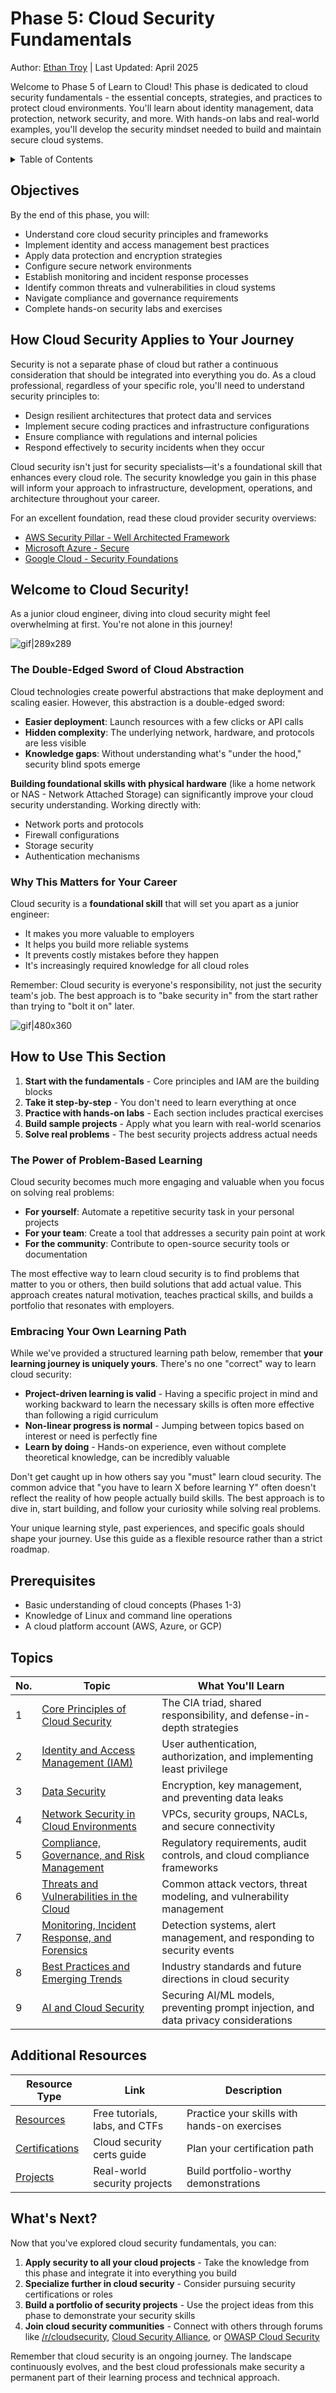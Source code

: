 # Phase 5: Cloud Security Fundamentals

Author: [Ethan Troy](https://hackidle.com) | Last Updated: April 2025

Welcome to Phase 5 of Learn to Cloud! This phase is dedicated to cloud security fundamentals - the essential concepts, strategies, and practices to protect cloud environments. You'll learn about identity management, data protection, network security, and more. With hands-on labs and real-world examples, you'll develop the security mindset needed to build and maintain secure cloud systems.

<details>
<summary>Table of Contents</summary>

- [Objectives](#objectives)
- [How Cloud Security Applies to Your Journey](#how-cloud-security-applies-to-your-journey) 
- [Welcome to Cloud Security!](#welcome-to-cloud-security)
  - [The Double-Edged Sword of Cloud Abstraction](#the-double-edged-sword-of-cloud-abstraction)
  - [Why This Matters for Your Career](#why-this-matters-for-your-career)
- [How to Use This Section](#how-to-use-this-section)
  - [The Power of Problem-Based Learning](#the-power-of-problem-based-learning)
  - [Embracing Your Own Learning Path](#embracing-your-own-learning-path)
- [Prerequisites](#prerequisites)
- [Topics](#topics)
- [Additional Resources](#additional-resources)
- [What's Next?](#whats-next)

</details>

## Objectives

By the end of this phase, you will:

- Understand core cloud security principles and frameworks
- Implement identity and access management best practices
- Apply data protection and encryption strategies
- Configure secure network environments
- Establish monitoring and incident response processes
- Identify common threats and vulnerabilities in cloud systems
- Navigate compliance and governance requirements
- Complete hands-on security labs and exercises

## How Cloud Security Applies to Your Journey

Security is not a separate phase of cloud but rather a continuous consideration that should be integrated into everything you do. As a cloud professional, regardless of your specific role, you'll need to understand security principles to:

- Design resilient architectures that protect data and services
- Implement secure coding practices and infrastructure configurations 
- Ensure compliance with regulations and internal policies
- Respond effectively to security incidents when they occur

Cloud security isn't just for security specialists—it's a foundational skill that enhances every cloud role. The security knowledge you gain in this phase will inform your approach to infrastructure, development, operations, and architecture throughout your career.

For an excellent foundation, read these cloud provider security overviews:
- [AWS Security Pillar - Well Architected Framework](https://docs.aws.amazon.com/wellarchitected/latest/security-pillar/welcome.html)  
- [Microsoft Azure - Secure](https://learn.microsoft.com/en-us/azure/architecture/framework/security/overview)
- [Google Cloud - Security Foundations](https://cloud.google.com/architecture/security-foundations)

## Welcome to Cloud Security!

As a junior cloud engineer, diving into cloud security might feel overwhelming at first. You're not alone in this journey!

![gif|289x289](https://media0.giphy.com/media/XKolXg1SsuApJ6Noui/giphy.gif?cid=480477437kuq3n7wiafrss95z0e1znuizlvr0x4m4qixkbhd&ep=v1_gifs_search&rid=giphy.gif&ct=g)

### The Double-Edged Sword of Cloud Abstraction

Cloud technologies create powerful abstractions that make deployment and scaling easier. However, this abstraction is a double-edged sword:

- **Easier deployment**: Launch resources with a few clicks or API calls
- **Hidden complexity**: The underlying network, hardware, and protocols are less visible
- **Knowledge gaps**: Without understanding what's "under the hood," security blind spots emerge

**Building foundational skills with physical hardware** (like a home network or NAS - Network Attached Storage) can significantly improve your cloud security understanding. Working directly with:
- Network ports and protocols
- Firewall configurations 
- Storage security
- Authentication mechanisms

### Why This Matters for Your Career

Cloud security is a **foundational skill** that will set you apart as a junior engineer:
- It makes you more valuable to employers
- It helps you build more reliable systems
- It prevents costly mistakes before they happen
- It's increasingly required knowledge for all cloud roles

Remember: Cloud security is everyone's responsibility, not just the security team's job. The best approach is to "bake security in" from the start rather than trying to "bolt it on" later.

![gif|480x360](https://media3.giphy.com/media/3o6nV13mJfFfMkfgfm/giphy.gif?cid=48047743zyg4o1v6snzv8wpusm2ow63bjcr77id7wb79hokl&ep=v1_gifs_search&rid=giphy.gif&ct=g)

## How to Use This Section

1. **Start with the fundamentals** - Core principles and IAM are the building blocks
2. **Take it step-by-step** - You don't need to learn everything at once
3. **Practice with hands-on labs** - Each section includes practical exercises
4. **Build sample projects** - Apply what you learn with real-world scenarios
5. **Solve real problems** - The best security projects address actual needs

### The Power of Problem-Based Learning

Cloud security becomes much more engaging and valuable when you focus on solving real problems:

- **For yourself**: Automate a repetitive security task in your personal projects
- **For your team**: Create a tool that addresses a security pain point at work
- **For the community**: Contribute to open-source security tools or documentation

The most effective way to learn cloud security is to find problems that matter to you or others, then build solutions that add actual value. This approach creates natural motivation, teaches practical skills, and builds a portfolio that resonates with employers.

### Embracing Your Own Learning Path

While we've provided a structured learning path below, remember that **your learning journey is uniquely yours**. There's no one "correct" way to learn cloud security:

- **Project-driven learning is valid** - Having a specific project in mind and working backward to learn the necessary skills is often more effective than following a rigid curriculum
- **Non-linear progress is normal** - Jumping between topics based on interest or need is perfectly fine
- **Learn by doing** - Hands-on experience, even without complete theoretical knowledge, can be incredibly valuable

Don't get caught up in how others say you "must" learn cloud security. The common advice that "you have to learn X before learning Y" often doesn't reflect the reality of how people actually build skills. The best approach is to dive in, start building, and follow your curiosity while solving real problems.

Your unique learning style, past experiences, and specific goals should shape your journey. Use this guide as a flexible resource rather than a strict roadmap.

## Prerequisites

- Basic understanding of cloud concepts (Phases 1-3)
- Knowledge of Linux and command line operations
- A cloud platform account (AWS, Azure, or GCP)

## Topics

| No. | Topic                                        | What You'll Learn                                                               |
| ----- | -------------------------------------------- | ------------------------------------------------------------------------------- |
| 1     | [Core Principles of Cloud Security](1-csf-core.md)            | The CIA triad, shared responsibility, and defense-in-depth strategies            |
| 2     | [Identity and Access Management (IAM)](2-csf-iam.md)         | User authentication, authorization, and implementing least privilege             |
| 3     | [Data Security](3-csf-data-security.md)                                | Encryption, key management, and preventing data leaks                           |
| 4     | [Network Security in Cloud Environments](4-csf-network-security.md)       | VPCs, security groups, NACLs, and secure connectivity                           |
| 5     | [Compliance, Governance, and Risk Management](5-csf-grc.md)  | Regulatory requirements, audit controls, and cloud compliance frameworks         |
| 6     | [Threats and Vulnerabilities in the Cloud](6-csf-threats-n-vulns.md)     | Common attack vectors, threat modeling, and vulnerability management            |
| 7     | [Monitoring, Incident Response, and Forensics](7-csf-monitoring.md) | Detection systems, alert management, and responding to security events          |
| 8     | [Best Practices and Emerging Trends](8-csf-best-practices-n-trends.md)           | Industry standards and future directions in cloud security                       |
| 9     | [AI and Cloud Security](9-csf-ai-security.md)                | Securing AI/ML models, preventing prompt injection, and data privacy considerations |

## Additional Resources

| Resource Type | Link | Description |
| ------------- | ---- | ----------- |
| [Resources](csf-resources.md) | Free tutorials, labs, and CTFs | Practice your skills with hands-on exercises |
| [Certifications](csf-certifications.md) | Cloud security certs guide | Plan your certification path |
| [Projects](csf-projects.md) | Real-world security projects | Build portfolio-worthy demonstrations |


## What's Next?

Now that you've explored cloud security fundamentals, you can:

1. **Apply security to all your cloud projects** - Take the knowledge from this phase and integrate it into everything you build
2. **Specialize further in cloud security** - Consider pursuing security certifications or roles 
3. **Build a portfolio of security projects** - Use the project ideas from this phase to demonstrate your security skills
4. **Join cloud security communities** - Connect with others through forums like [/r/cloudsecurity](https://www.reddit.com/r/cloudsecurity/), [Cloud Security Alliance](https://cloudsecurityalliance.org/), or [OWASP Cloud Security](https://owasp.org/www-project-cloud-security/)

Remember that cloud security is an ongoing journey. The landscape continuously evolves, and the best cloud professionals make security a permanent part of their learning process and technical approach.
